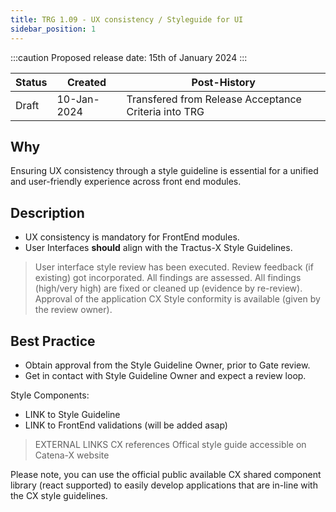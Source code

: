 ```yaml
---
title: TRG 1.09 - UX consistency / Styleguide for UI
sidebar_position: 1
---
```


:::caution
Proposed release date: 15th of January 2024
:::

| Status                                    | Created        | Post-History                                       |
|-------------------------------------------|-----------------|----------------------------------------------------|
| Draft | 10-Jan-2024     | Transfered from Release Acceptance Criteria into TRG|

## Why

Ensuring UX consistency through a style guideline is essential for a unified and user-friendly experience across front end modules.

## Description

- UX consistency is mandatory for FrontEnd modules.
- User Interfaces **should** align with the Tractus-X Style Guidelines.

> User interface style review has been executed.
> Review feedback (if existing) got incorporated.
> All findings are assessed.
> All findings (high/very high) are fixed or cleaned up (evidence by re-review).
> Approval of the application CX Style conformity is available (given by the review owner).

## Best Practice

- Obtain approval from the Style Guideline Owner, prior to Gate review.
- Get in contact with Style Guideline Owner and expect a review loop.

Style Components:

- LINK to Style Guideline
- LINK to FrontEnd validations (will be added asap)

> EXTERNAL LINKS
> CX references
> Offical style guide accessible on Catena-X website

Please note, you can use the official public available CX shared component library (react supported) to easily develop applications that are in-line with the CX style guidelines.
